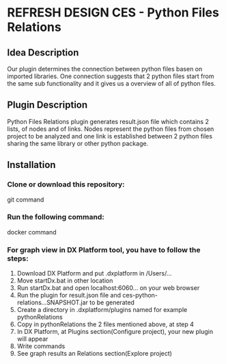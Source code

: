 # REFRESH DESIGN    CES - Python Files Relations

## Idea Description

Our plugin determines the connection between python files basen on imported libraries. One connection suggests that 2 python files start from the same sub functionality and it gives us a overview of all of python files.

## Plugin Description

Python Files Relations plugin generates result.json file which contains 2 lists, of nodes and of links. Nodes represent the python files from chosen project to be analyzed and one link is established between 2 python files sharing the same library or other python package. 

## Installation

### Clone or download this repository:
   git command
### Run the following command:
   docker command  
### For graph view in DX Platform tool, you have to follow the steps:
   1. Download DX Platform and put .dxplatform in /Users/...
   2. Move startDx.bat in other location
   3. Run startDx.bat and open localhost:6060... on your web browser
   4. Run the plugin for result.json file and ces-python-relations...SNAPSHOT.jar to be generated
   5. Create a directory in .dxplatform/plugins named for example pythonRelations
   6. Copy in pythonRelations the 2 files mentioned above, at step 4
   7. In DX Platform, at Plugins section(Configure project), your new plugin will appear
   8. Write commands
   9. See graph results an Relations section(Explore project)


